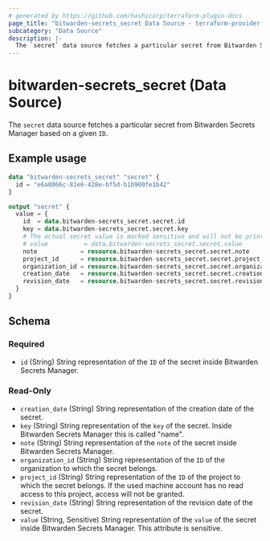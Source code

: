 ```yaml
---
# generated by https://github.com/hashicorp/terraform-plugin-docs
page_title: "bitwarden-secrets_secret Data Source - terraform-provider-bitwarden-secrets"
subcategory: "Data Source"
description: |-
  The `secret` data source fetches a particular secret from Bitwarden Secrets Manager based on a given `ID`.
---
```


# bitwarden-secrets_secret (Data Source)

The `secret` data source fetches a particular secret from Bitwarden Secrets Manager based on a given `ID`.

## Example usage

```terraform
data "bitwarden-secrets_secret" "secret" {
  id = "e6a8066c-81e6-428e-bf5d-b1b900fe1b42"
}

output "secret" {
  value = {
    id  = data.bitwarden-secrets_secret.secret.id
    key = data.bitwarden-secrets_secret.secret.key
    # The actual secret value is marked sensitive and will not be printed to stdout
    # value          = data.bitwarden-secrets_secret.secret.value
    note            = resource.bitwarden-secrets_secret.secret.note
    project_id      = resource.bitwarden-secrets_secret.secret.project_id
    organization_id = resource.bitwarden-secrets_secret.secret.organization_id
    creation_date   = resource.bitwarden-secrets_secret.secret.creation_date
    revision_date   = resource.bitwarden-secrets_secret.secret.revision_date
  }
}
```

<!-- schema generated by tfplugindocs -->
## Schema

### Required

- `id` (String) String representation of the `ID` of the secret inside Bitwarden Secrets Manager.

### Read-Only

- `creation_date` (String) String representation of the creation date of the secret.
- `key` (String) String representation of the `key` of the secret. Inside Bitwarden Secrets Manager this is called "name".
- `note` (String) String representation of the `note` of the secret inside Bitwarden Secrets Manager.
- `organization_id` (String) String representation of the `ID` of the organization to which the secret belongs.
- `project_id` (String) String representation of the `ID` of the project to which the secret belongs. If the used machine account has no read access to this project, access will not be granted.
- `revision_date` (String) String representation of the revision date of the secret.
- `value` (String, Sensitive) String representation of the `value` of the secret inside Bitwarden Secrets Manager. This attribute is sensitive.
